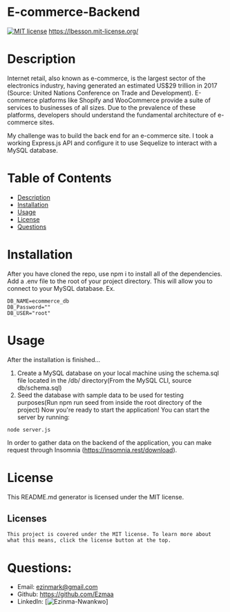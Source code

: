 # E-commerce-Backend
[![MIT license](https://img.shields.io/badge/License-MIT-blue.svg)](https://lbesson.mit-license.org/)
https://lbesson.mit-license.org/

# Description
Internet retail, also known as e-commerce, is the largest sector of the electronics industry, having generated an estimated US$29 trillion in 2017 (Source: United Nations Conference on Trade and Development). E-commerce platforms like Shopify and WooCommerce provide a suite of services to businesses of all sizes. Due to the prevalence of these platforms, developers should understand the fundamental architecture of e-commerce sites.

My challenge was to build the back end for an e-commerce site. I took a working Express.js API and configure it to use Sequelize to interact with a MySQL database.
# Table of Contents
* [Description](#description)
* [Installation](#installation)
* [Usage](#usage)
* [License](#license)
* [Questions](#questions)
# Installation 
After you have cloned the repo, use npm i to install all of the dependencies. Add a .env file to the root of your project directory. This will allow you to connect to your MySQL database. Ex.
```
DB_NAME=ecommerce_db
DB_Password=""
DB_USER="root"
```
# Usage
After the installation is finished...

1. Create a MySQL database on your local machine using the schema.sql file located in the /db/ directory(From the MySQL CLI, source db/schema.sql)
2. Seed the database with sample data to be used for testing purposes(Run npm run seed from inside the root directory of the project)
Now you're ready to start the application! You can start the server by running:
```
node server.js
```
In order to gather data on the backend of the application, you can make request through Insomnia (https://insomnia.rest/download).
# License 
This README.md generator is licensed under the MIT license.
## Licenses
    This project is covered under the MIT license. To learn more about what this means, click the license button at the top.
# Questions:
* Email: ezinmark@gmail.com
* Github: https://github.com/Ezmaa
* LinkedIn: [![Ezinma-Nwankwo](linkedin.com/in/ezinma-nwankwo-3b7905234)]